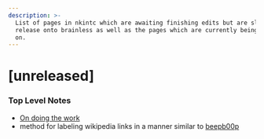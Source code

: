 ```yaml
---
description: >-
  List of pages in nkintc which are awaiting finishing edits but are slated for
  release onto brainless as well as the pages which are currently being worked
  on.
---
```


# \[unreleased\]

### Top Level Notes

* [On doing the work](https://via.hypothes.is/https://www.aip.org/history-programs/niels-bohr-library/oral-histories/5020-5#annotations:VJkQwDSeEeqSYq_Uw7vQRA)
* method for labeling wikipedia links in a manner similar to [beepb00p](https://beepb00p.xyz/tags.html#lifelogging)

